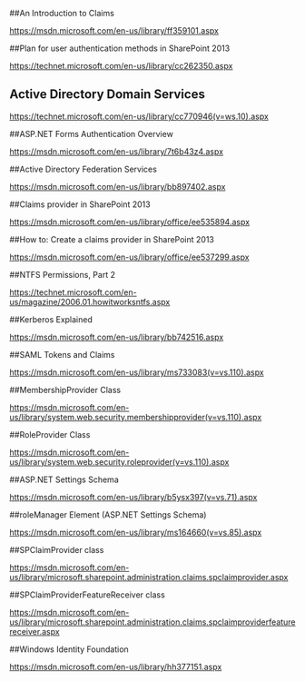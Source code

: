 ##An Introduction to Claims

https://msdn.microsoft.com/en-us/library/ff359101.aspx

##Plan for user authentication methods in SharePoint 2013

https://technet.microsoft.com/en-us/library/cc262350.aspx

## Active Directory Domain Services

https://technet.microsoft.com/en-us/library/cc770946(v=ws.10).aspx

##ASP.NET Forms Authentication Overview

https://msdn.microsoft.com/en-us/library/7t6b43z4.aspx

##Active Directory Federation Services

https://msdn.microsoft.com/en-us/library/bb897402.aspx

##Claims provider in SharePoint 2013

https://msdn.microsoft.com/en-us/library/office/ee535894.aspx

##How to: Create a claims provider in SharePoint 2013

https://msdn.microsoft.com/en-us/library/office/ee537299.aspx

##NTFS Permissions, Part 2

https://technet.microsoft.com/en-us/magazine/2006.01.howitworksntfs.aspx

##Kerberos Explained

https://msdn.microsoft.com/en-us/library/bb742516.aspx

##SAML Tokens and Claims

https://msdn.microsoft.com/en-us/library/ms733083(v=vs.110).aspx

##MembershipProvider Class

https://msdn.microsoft.com/en-us/library/system.web.security.membershipprovider(v=vs.110).aspx

##RoleProvider Class

https://msdn.microsoft.com/en-us/library/system.web.security.roleprovider(v=vs.110).aspx

##ASP.NET Settings Schema

https://msdn.microsoft.com/en-us/library/b5ysx397(v=vs.71).aspx

##roleManager Element (ASP.NET Settings Schema) 

https://msdn.microsoft.com/en-us/library/ms164660(v=vs.85).aspx

##SPClaimProvider class

https://msdn.microsoft.com/en-us/library/microsoft.sharepoint.administration.claims.spclaimprovider.aspx

##SPClaimProviderFeatureReceiver class

https://msdn.microsoft.com/en-us/library/microsoft.sharepoint.administration.claims.spclaimproviderfeaturereceiver.aspx

##Windows Identity Foundation

https://msdn.microsoft.com/en-us/library/hh377151.aspx




